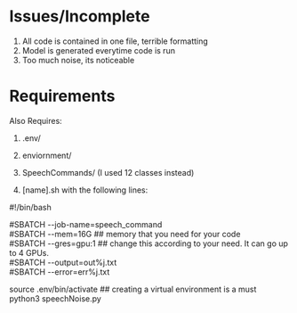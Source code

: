 # Issues/Incomplete  
1) All code is contained in one file, terrible formatting
2) Model is generated everytime code is run
3) Too much noise, its noticeable  


# Requirements
Also Requires:

1) .env/
2) enviornment/
3) SpeechCommands/ (I used 12 classes instead)
   

4) [name].sh with the following lines:

#!/bin/bash  
 
#SBATCH --job-name=speech_command  
#SBATCH --mem=16G ## memory that you need for your code  
#SBATCH --gres=gpu:1 ## change this according to your need. It can go up to 4 GPUs.  
#SBATCH --output=out%j.txt  
#SBATCH --error=err%j.txt  
 
source .env/bin/activate ## creating a virtual environment is a must  
python3 speechNoise.py
